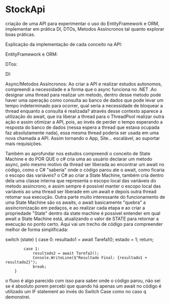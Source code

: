 # StockApi
criação de uma API para experimentar o uso do EntityFramework e ORM, implementar em prática DI, DTOs, Metodos Assíncronos tal quanto explorar boas práticas.

Explicação da implementação de cada conceito na API:

EntityFramework e ORM:



DTos:




DI:



Async/Metodos Assíncronos: Ao criar a API e realizar estudos autonomos, compreendi a necessidade e a forma que o async funciona no .NET .Ao designar uma thread para realizar um metodo, dentro desse metodo pode haver uma operação
como consulta ao banco de dados que pode levar um tempo indeterminado para ocorrer, qual seria a necessidade de bloquear a thread enquanto a consulta é realizada? através desse contexto aparece a utilização do await, que ira liberar
a thread para o ThreadPool realizar outra ação e assim otimizar a API, pois, ao invés de perder o tempo esperando a resposta do banco de dados (nessa espera a thread que estava ocupada faz absolutamente nada), essa mesma thread poderia ser usada 
em uma nova chamada a API. Assim tornando o App, Site... escalável, ao suportar mais requisições.

Também ao aprofundar nos estudos compreendi o conceito de State Machine e do POR QUE o c# cria uma ao usuário declarar um metodo async, pelo mesmo motivo da thread ser liberada ao encontrar um await no código, como o C# "saberia"
onde o código parou ate o await, como ficaria o escopo das variáveis? o C# ao criar a State Machine, também cria dentro dela uma classe interna que representa o escopo local das variáveis do metodo assincrono, e assim sempre é possível manter o escopo local das variáveis 
ao uma thread ser liberade em um await e depois outra thread retomar sua execução. Outra parte muito interessante do funcionamento de uma State Machine são os awaits, o await basicamente "quebra" a assíncronização em pedaços, e ao realizar cada etapa e ao criar a propriedade
"State" dentro da state machine é possível entender em qual await a State Machine está, atualizando o valor de STATE para retornar a execução no ponto certo. Aqui vai um trecho de código para compreender melhor de forma simplificada:

switch (state)
        {
            case 0:
                resultado1 = await Tarefa1(); 
                estado = 1; 
                return; 

            case 1:
                resultado2 = await Tarefa2(); 
                Console.WriteLine($"Resultado Final: {resultado1 + resultado2}");
                break;
        }
o fluxo é algo parecido com isso para saber onde o código parou, não sei se é absoluto porem percebi que quando há apenas um await no código é utilizado um IF statement ao invés do Switch Case como no caso q demonstrei.


